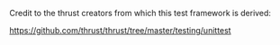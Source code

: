 Credit to the thrust creators from which this test framework is derived:

https://github.com/thrust/thrust/tree/master/testing/unittest